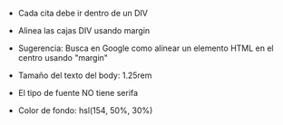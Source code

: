 - Cada cita debe ir dentro de un DIV
- Alinea las cajas DIV usando margin
- Sugerencia: Busca en Google como alinear un elemento
HTML en el centro usando "margin"

- Tamaño del texto del body: 1.25rem
- El tipo de fuente NO tiene serifa
- Color de fondo: hsl(154, 50%, 30%)